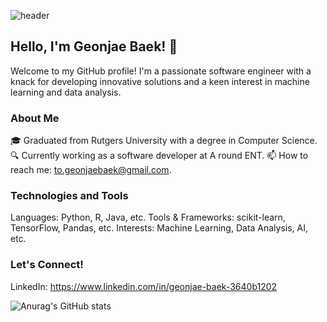 ![header](https://capsule-render.vercel.app/api?type=waving&color=76819C&text=Welcome)

## Hello, I'm Geonjae Baek! 👋
Welcome to my GitHub profile! I'm a passionate software engineer with a knack for developing innovative solutions and a keen interest in machine learning and data analysis.


### About Me
🎓 Graduated from Rutgers University with a degree in Computer Science.
🔍 Currently working as a software developer at A round ENT.
📫 How to reach me: to.geonjaebaek@gmail.com.


### Technologies and Tools
Languages: Python, R, Java, etc.
Tools & Frameworks: scikit-learn, TensorFlow, Pandas, etc.
Interests: Machine Learning, Data Analysis, AI, etc.


### Let's Connect!
LinkedIn: https://www.linkedin.com/in/geonjae-baek-3640b1202

![Anurag's GitHub stats](https://github-readme-stats.vercel.app/api?username=hunnit-zae&show_icons=true&theme=radical&bg_color=00000000&text_color=000000)

<!Here are some ideas to get you started:

- 🔭 I’m currently working on ...
- 🌱 I’m currently learning ...
- 👯 I’m looking to collaborate on ...
- 🤔 I’m looking for help with ...
- 💬 Ask me about ...
- 📫 How to reach me: ...
- 😄 Pronouns: ...
- ⚡ Fun fact: ...
>
